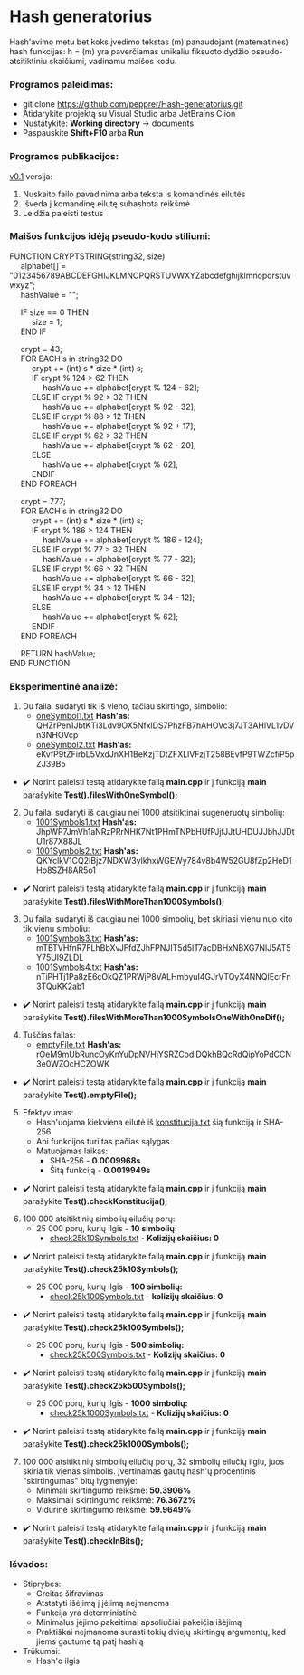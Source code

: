 # Hash generatorius

Hash'avimo metu bet koks įvedimo tekstas (m) panaudojant (matematines) hash funkcijas: h = (m) 
yra paverčiamas unikaliu fiksuoto dydžio pseudo-atsitiktiniu skaičiumi, vadinamu maišos kodu.

### Programos paleidimas:

* git clone https://github.com/pepprer/Hash-generatorius.git
* Atidarykite projektą su Visual Studio arba JetBrains Clion
* Nustatykite: **Working directory** -> documents
* Paspauskite **Shift+F10** arba **Run**

### Programos publikacijos:

[v0.1](https://github.com/pepprer/Hash-generatorius/releases/tag/v0.1) versija:
1. Nuskaito failo pavadinima arba teksta is komandinės eilutės
2. Išveda į komandinę eilutę suhashota reikšmė
3. Leidžia paleisti testus

### Maišos funkcijos idėją pseudo-kodo stiliumi:
FUNCTION CRYPTSTRING(string32, size) <br/>
&nbsp;&nbsp;&nbsp;&nbsp;&nbsp;alphabet[] = "0123456789ABCDEFGHIJKLMNOPQRSTUVWXYZabcdefghijklmnopqrstuvwxyz"; <br/>
&nbsp;&nbsp;&nbsp;&nbsp;&nbsp;hashValue = "";

&nbsp;&nbsp;&nbsp;&nbsp;&nbsp;IF size == 0 THEN <br/>
&nbsp;&nbsp;&nbsp;&nbsp;&nbsp;&nbsp;&nbsp;&nbsp;&nbsp;&nbsp;size = 1; <br/>
&nbsp;&nbsp;&nbsp;&nbsp;&nbsp;END IF <br/>

&nbsp;&nbsp;&nbsp;&nbsp;&nbsp;crypt = 43; <br/>
&nbsp;&nbsp;&nbsp;&nbsp;&nbsp;FOR EACH s in string32 DO<br/>
&nbsp;&nbsp;&nbsp;&nbsp;&nbsp;&nbsp;&nbsp;&nbsp;&nbsp;&nbsp;crypt += (int) s * size * (int) s;<br/>
&nbsp;&nbsp;&nbsp;&nbsp;&nbsp;&nbsp;&nbsp;&nbsp;&nbsp;&nbsp;IF crypt % 124 > 62 THEN <br/>
&nbsp;&nbsp;&nbsp;&nbsp;&nbsp;&nbsp;&nbsp;&nbsp;&nbsp;&nbsp;&nbsp;&nbsp;&nbsp;&nbsp;&nbsp;hashValue += alphabet[crypt % 124 - 62]; <br/>
&nbsp;&nbsp;&nbsp;&nbsp;&nbsp;&nbsp;&nbsp;&nbsp;&nbsp;&nbsp;ELSE IF crypt % 92 > 32 THEN <br/>
&nbsp;&nbsp;&nbsp;&nbsp;&nbsp;&nbsp;&nbsp;&nbsp;&nbsp;&nbsp;&nbsp;&nbsp;&nbsp;&nbsp;&nbsp;hashValue += alphabet[crypt % 92 - 32]; <br/>
&nbsp;&nbsp;&nbsp;&nbsp;&nbsp;&nbsp;&nbsp;&nbsp;&nbsp;&nbsp;ELSE IF crypt % 88 > 12 THEN <br/>
&nbsp;&nbsp;&nbsp;&nbsp;&nbsp;&nbsp;&nbsp;&nbsp;&nbsp;&nbsp;&nbsp;&nbsp;&nbsp;&nbsp;&nbsp;hashValue += alphabet[crypt % 92 + 17]; <br/>
&nbsp;&nbsp;&nbsp;&nbsp;&nbsp;&nbsp;&nbsp;&nbsp;&nbsp;&nbsp;ELSE IF crypt % 62 > 32 THEN <br/>
&nbsp;&nbsp;&nbsp;&nbsp;&nbsp;&nbsp;&nbsp;&nbsp;&nbsp;&nbsp;&nbsp;&nbsp;&nbsp;&nbsp;&nbsp;hashValue += alphabet[crypt % 62 - 20]; <br/>
&nbsp;&nbsp;&nbsp;&nbsp;&nbsp;&nbsp;&nbsp;&nbsp;&nbsp;&nbsp;ELSE <br/>
&nbsp;&nbsp;&nbsp;&nbsp;&nbsp;&nbsp;&nbsp;&nbsp;&nbsp;&nbsp;&nbsp;&nbsp;&nbsp;&nbsp;&nbsp;hashValue += alphabet[crypt % 62]; <br/>
&nbsp;&nbsp;&nbsp;&nbsp;&nbsp;&nbsp;&nbsp;&nbsp;&nbsp;&nbsp;ENDIF <br/>
&nbsp;&nbsp;&nbsp;&nbsp;&nbsp;END FOREACH <br/>

&nbsp;&nbsp;&nbsp;&nbsp;&nbsp;crypt = 777; <br/>
&nbsp;&nbsp;&nbsp;&nbsp;&nbsp;FOR EACH s in string32 DO<br/>
&nbsp;&nbsp;&nbsp;&nbsp;&nbsp;&nbsp;&nbsp;&nbsp;&nbsp;&nbsp;crypt += (int) s * size * (int) s;<br/>
&nbsp;&nbsp;&nbsp;&nbsp;&nbsp;&nbsp;&nbsp;&nbsp;&nbsp;&nbsp;IF crypt % 186 > 124 THEN <br/>
&nbsp;&nbsp;&nbsp;&nbsp;&nbsp;&nbsp;&nbsp;&nbsp;&nbsp;&nbsp;&nbsp;&nbsp;&nbsp;&nbsp;&nbsp;hashValue += alphabet[crypt % 186 - 124]; <br/>
&nbsp;&nbsp;&nbsp;&nbsp;&nbsp;&nbsp;&nbsp;&nbsp;&nbsp;&nbsp;ELSE IF crypt % 77 > 32 THEN <br/>
&nbsp;&nbsp;&nbsp;&nbsp;&nbsp;&nbsp;&nbsp;&nbsp;&nbsp;&nbsp;&nbsp;&nbsp;&nbsp;&nbsp;&nbsp;hashValue += alphabet[crypt % 77 - 32]; <br/>
&nbsp;&nbsp;&nbsp;&nbsp;&nbsp;&nbsp;&nbsp;&nbsp;&nbsp;&nbsp;ELSE IF crypt % 66 > 32 THEN <br/>
&nbsp;&nbsp;&nbsp;&nbsp;&nbsp;&nbsp;&nbsp;&nbsp;&nbsp;&nbsp;&nbsp;&nbsp;&nbsp;&nbsp;&nbsp;hashValue += alphabet[crypt % 66 - 32]; <br/>
&nbsp;&nbsp;&nbsp;&nbsp;&nbsp;&nbsp;&nbsp;&nbsp;&nbsp;&nbsp;ELSE IF crypt % 34 > 12 THEN <br/>
&nbsp;&nbsp;&nbsp;&nbsp;&nbsp;&nbsp;&nbsp;&nbsp;&nbsp;&nbsp;&nbsp;&nbsp;&nbsp;&nbsp;&nbsp;hashValue += alphabet[crypt % 34 - 12]; <br/>
&nbsp;&nbsp;&nbsp;&nbsp;&nbsp;&nbsp;&nbsp;&nbsp;&nbsp;&nbsp;ELSE <br/>
&nbsp;&nbsp;&nbsp;&nbsp;&nbsp;&nbsp;&nbsp;&nbsp;&nbsp;&nbsp;&nbsp;&nbsp;&nbsp;&nbsp;&nbsp;hashValue += alphabet[crypt % 62]; <br/>
&nbsp;&nbsp;&nbsp;&nbsp;&nbsp;&nbsp;&nbsp;&nbsp;&nbsp;&nbsp;ENDIF <br/>
&nbsp;&nbsp;&nbsp;&nbsp;&nbsp;END FOREACH <br/>

&nbsp;&nbsp;&nbsp;&nbsp;&nbsp;RETURN hashValue; <br/>
END FUNCTION
### Eksperimentinė analizė:

1. Du failai sudaryti tik iš vieno, tačiau skirtingo, simbolio:
    * [oneSymbol1.txt](https://github.com/pepprer/Hash-generatorius/blob/master/documents/oneSymbol1.txt) **Hash'as:** QHZrPen1JbtKTi3Ldv9OX5NfxlDS7PhzFB7hAHOVc3j7JT3AHlVL1vDVn3NHOVcp
    * [oneSymbol2.txt](https://github.com/pepprer/Hash-generatorius/blob/master/documents/oneSymbol2.txt) **Hash'as:** eKvfP9tZFirbL5VxdJnXH1BeKzjTDtZFXLlVFzjT258BEvfP9TWZcfiP5pZJ39B5
* :heavy_check_mark: Norint paleisti testą atidarykite failą **main.cpp** ir į funkciją **main** parašykite **Test().filesWithOneSymbol();**
    
2. Du failai sudaryti iš daugiau nei 1000 atsitiktinai sugeneruotų simbolių:
    * [1001Symbols1.txt](https://github.com/pepprer/Hash-generatorius/blob/master/documents/1001Symbols1.txt) **Hash'as:** JhpWP7JmVh1aNRzPRrNHK7Nt1PHmTNPbHUfPJjfJJtUHDUJJbhJJDtU1r87X88JL
    * [1001Symbols2.txt](https://github.com/pepprer/Hash-generatorius/blob/master/documents/1001Symbols2.txt) **Hash'as:** QKYclkV1CQ2IBjz7NDXW3yIkhxWGEWy784v8b4W52GU8fZp2HeD1Ho8SZH8AR5o1
* :heavy_check_mark: Norint paleisti testą atidarykite failą **main.cpp** ir į funkciją **main** parašykite **Test().filesWithMoreThan1000Symbols();**
    
3. Du failai sudaryti iš daugiau nei 1000 simbolių, bet skiriasi vienu nuo kito tik vienu simboliu:
    * [1001Symbols3.txt](https://github.com/pepprer/Hash-generatorius/blob/master/documents/1001Symbols3.txt) **Hash'as:** mTBTVHfnR7FLhBbXvJFfdZJhFPNJIT5d5lT7acDBHxNBXG7NlJ5AT5Y75UI9ZLDL
    * [1001Symbols4.txt](https://github.com/pepprer/Hash-generatorius/blob/master/documents/1001Symbols4.txt) **Hash'as:** nTiPHTj1Pa8zE6cOkQZ1PRWjP8VALHmbyuI4GJrVTQyX4NNQIEcrFn3TQuKK2ab1
* :heavy_check_mark: Norint paleisti testą atidarykite failą **main.cpp** ir į funkciją **main** parašykite **Test().filesWithMoreThan1000SymbolsOneWithOneDif();**

4. Tuščias failas:
    * [emptyFile.txt](https://github.com/pepprer/Hash-generatorius/blob/master/documents/emptyFile.txt) **Hash'as:** rOeM9mUbRuncOyKnYuDpNVHjYSRZCodiDQkhBQcRdQipYoPdCCN3e0WZOcHCZOWK
* :heavy_check_mark: Norint paleisti testą atidarykite failą **main.cpp** ir į funkciją **main** parašykite **Test().emptyFile();**
    
5. Efektyvumas:
    * Hash'uojama kiekviena eilutė iš [konstitucija.txt](https://github.com/pepprer/Hash-generatorius/blob/master/documents/konstitucija.txt) šią funkciją ir SHA-256
    * Abi funkcijos turi tas pačias sąlygas
    * Matuojamas laikas:
        * SHA-256 - **0.0009968s**
        * Šitą funkciją - **0.0019949s**
*  :heavy_check_mark: Norint paleisti testą atidarykite failą **main.cpp** ir į funkciją **main** parašykite **Test().checkKonstitucija();**
        
6. 100 000 atsitiktinių simbolių eilučių porų: 
    * 25 000 porų, kurių ilgis - **10 simbolių:**
        * [check25k10Symbols.txt](https://github.com/pepprer/Hash-generatorius/blob/master/documents/check25k10Symbols.txt) - **Kolizijų skaičius: 0**
* :heavy_check_mark: Norint paleisti testą atidarykite failą **main.cpp** ir į funkciją **main** parašykite **Test().check25k10Symbols();**

    * 25 000 porų, kurių ilgis - **100 simbolių:**
        * [check25k100Symbols.txt](https://github.com/pepprer/Hash-generatorius/blob/master/documents/check25k100Symbols.txt) - **kolizijų skaičius: 0**
* :heavy_check_mark: Norint paleisti testą atidarykite failą **main.cpp** ir į funkciją **main** parašykite **Test().check25k100Symbols();**

    * 25 000 porų, kurių ilgis - **500 simbolių:**
        * [check25k500Symbols.txt](https://github.com/pepprer/Hash-generatorius/blob/master/documents/check25k500Symbols.txt) - **Kolizijų skaičius: 0**
* :heavy_check_mark: Norint paleisti testą atidarykite failą **main.cpp** ir į funkciją **main** parašykite **Test().check25k500Symbols();**

    * 25 000 porų, kurių ilgis - **1000 simbolių:**
        * [check25k1000Symbols.txt](https://github.com/pepprer/Hash-generatorius/blob/master/documents/check25k1000Symbols.txt) - **Kolizijų skaičius: 0**
* :heavy_check_mark: Norint paleisti testą atidarykite failą **main.cpp** ir į funkciją **main** parašykite **Test().check25k1000Symbols();**
        
7. 100 000 atsitiktinių simbolių eilučių porų, 32 simbolių eilučių ilgiu, juos skiria tik vienas simbolis. Įvertinamas gautų hash'ų procentinis "skirtingumas" bitų
   lygmenyje:
    * Minimali skirtingumo reikšmė: **50.3906%**
    * Maksimali skirtingumo reikšmė: **76.3672%**
    * Vidurinė skirtingumo reikšmė: **59.9649%**
* :heavy_check_mark: Norint paleisti testą atidarykite failą **main.cpp** ir į funkciją **main** parašykite **Test().checkInBits();**

### Išvados:
   * Stiprybės:
      * Greitas šifravimas
      * Atstatyti išėjimą į įėjimą neįmanoma
      * Funkcija yra deterministinė
      * Minimalus įėjimo pakeitimai apsoliučiai pakeičia išėjimą
      * Praktiškai neįmanoma surasti tokių dviejų skirtingų argumentų, kad jiems gautume tą patį hash'ą
   * Trūkumai:
      * Hash'o ilgis
      

